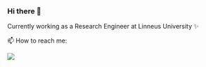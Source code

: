 ### Hi there 👋

<!--
**AndreasH96/AndreasH96** is a ✨ _special_ ✨ repository because its `README.md` (this file) appears on your GitHub profile.

Here are some ideas to get you started:

- 🔭 I’m currently working on ...
- 🌱 I’m currently learning ...
- 👯 I’m looking to collaborate on ...
- 🤔 I’m looking for help with ...
- 💬 Ask me about ...
- 📫 How to reach me: ...
- 😄 Pronouns: ...
- ⚡ Fun fact: ...
-->
Currently working as a Research Engineer at Linneus University ✨

📫 How to reach me:
<div id="badges"> 
  <a href="https://www.linkedin.com/in/andreas-h%C3%A4ggstr%C3%B6m-391a92170/">
    <img src="https://img.shields.io/badge/LinkedIn-blue?logo=linkedin&logoColor=white&style=for-the-badge alt="LinkedIn Badge"/>
  </a>
 </div>
 
 
